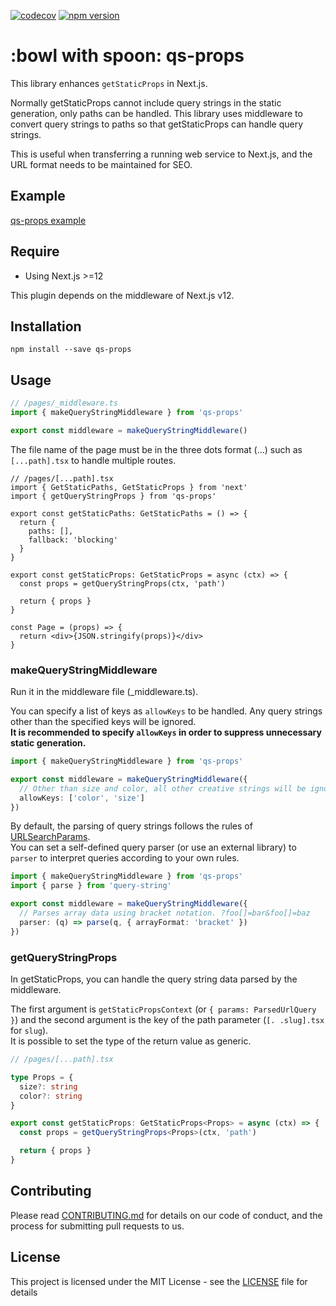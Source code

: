 [![codecov](https://codecov.io/gh/aiji42/next-qs-props/branch/main/graph/badge.svg?token=ZWU2IX3T1U)](https://codecov.io/gh/aiji42/next-qs-props)
[![npm version](https://badge.fury.io/js/qs-props.svg)](https://badge.fury.io/js/qs-props)

# :bowl with spoon: qs-props

This library enhances `getStaticProps` in Next.js.

Normally getStaticProps cannot include query strings in the static generation, only paths can be handled. This library uses middleware to convert query strings to paths so that getStaticProps can handle query strings.

This is useful when transferring a running web service to Next.js, and the URL format needs to be maintained for SEO.

## Example

[qs-props example](https://ps-props.vercel.app)

## Require

- Using Next.js >=12

This plugin depends on the middleware of Next.js v12.

## Installation

```
npm install --save qs-props
```

## Usage

```ts
// /pages/_middleware.ts
import { makeQueryStringMiddleware } from 'qs-props'

export const middleware = makeQueryStringMiddleware()
```

The file name of the page must be in the three dots format (...) such as `[...path].tsx` to handle multiple routes.
```tsx
// /pages/[...path].tsx
import { GetStaticPaths, GetStaticProps } from 'next'
import { getQueryStringProps } from 'qs-props'

export const getStaticPaths: GetStaticPaths = () => {
  return {
    paths: [],
    fallback: 'blocking'
  }
}

export const getStaticProps: GetStaticProps = async (ctx) => {
  const props = getQueryStringProps(ctx, 'path')

  return { props }
}

const Page = (props) => {
  return <div>{JSON.stringify(props)}</div>
}
```

### makeQueryStringMiddleware

Run it in the middleware file (_middleware.ts).

You can specify a list of keys as `allowKeys` to be handled. Any query strings other than the specified keys will be ignored.  
**It is recommended to specify `allowKeys` in order to suppress unnecessary static generation.**
```ts
import { makeQueryStringMiddleware } from 'qs-props'

export const middleware = makeQueryStringMiddleware({ 
  // Other than size and color, all other creative strings will be ignored.
  allowKeys: ['color', 'size']
})
```

By default, the parsing of query strings follows the rules of [URLSearchParams](https://developer.mozilla.org/en-US/docs/Web/API/URLSearchParams).  
You can set a self-defined query parser (or use an external library) to `parser` to interpret queries according to your own rules.
```ts
import { makeQueryStringMiddleware } from 'qs-props'
import { parse } from 'query-string'

export const middleware = makeQueryStringMiddleware({
  // Parses array data using bracket notation. ?foo[]=bar&foo[]=baz
  parser: (q) => parse(q, { arrayFormat: 'bracket' })
})
```

### getQueryStringProps

In getStaticProps, you can handle the query string data parsed by the middleware.

The first argument is `getStaticPropsContext` (or `{ params: ParsedUrlQuery }`) and the second argument is the key of the path parameter (`[. .slug].tsx` for `slug`).  
It is possible to set the type of the return value as generic.

```ts
// /pages/[...path].tsx

type Props = {
  size?: string
  color?: string
}

export const getStaticProps: GetStaticProps<Props> = async (ctx) => {
  const props = getQueryStringProps<Props>(ctx, 'path')

  return { props }
}
```

## Contributing
Please read [CONTRIBUTING.md](https://github.com/aiji42/next-ps-props/blob/main/CONTRIBUTING.md) for details on our code of conduct, and the process for submitting pull requests to us.

## License
This project is licensed under the MIT License - see the [LICENSE](https://github.com/aiji42/next-ps-props/blob/main/LICENSE) file for details
